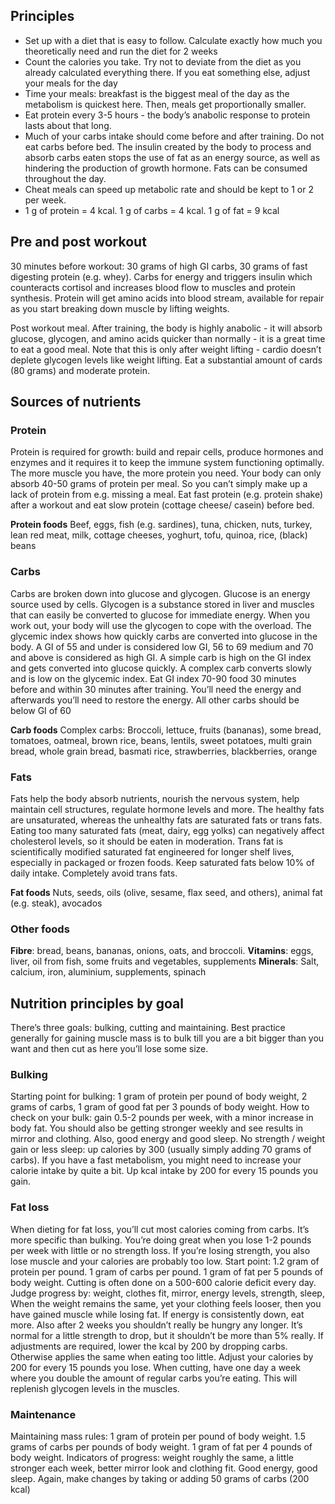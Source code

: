 ## Principles 
- Set up with a diet that is easy to follow. Calculate exactly how much you theoretically need and run the diet for 2 weeks 
- Count the calories you take. Try not to deviate from the diet as you already calculated everything there. If you eat something else, adjust your meals for the day 
- Time your meals: breakfast is the biggest meal of the day as the metabolism is quickest here. Then, meals get proportionally smaller. 
- Eat protein every 3-5 hours - the body’s anabolic response to protein lasts about that long. 
- Much of your carbs intake should come before and after training. Do not eat carbs before bed. The insulin created by the body to process and absorb carbs eaten stops the use of fat as an energy source, as well as hindering the production of growth hormone. Fats can be consumed throughout the day. 
- Cheat meals can speed up metabolic rate and should be kept to 1 or 2 per week. 
- 1 g of protein = 4 kcal. 1 g of carbs = 4 kcal. 1 g of fat = 9 kcal 

## Pre and post workout 
30 minutes before workout: 30 grams of high GI carbs, 30 grams of fast digesting protein (e.g. whey). Carbs for energy and triggers insulin which counteracts cortisol and increases blood flow to muscles and protein synthesis. Protein will get amino acids into blood stream, available for repair as you start breaking down muscle by lifting weights. 

Post workout meal. After training, the body is highly anabolic - it will absorb glucose, glycogen, and amino acids quicker than normally - it is a great time to eat a good meal. Note that this is only after weight lifting - cardio doesn’t deplete glycogen levels like weight lifting. Eat a substantial amount of cards (80 grams) and moderate protein. 

## Sources of nutrients
### Protein
Protein is required for growth: build and repair cells, produce hormones and enzymes and it requires it to keep the immune system functioning optimally. The more muscle you have, the more protein you need. 
Your body can only absorb 40-50 grams of protein per meal. So you can’t simply make up a lack of protein from e.g. missing a meal. Eat fast protein (e.g. protein shake) after a workout and eat slow protein (cottage cheese/ casein) before bed. 

**Protein foods**
Beef, eggs, fish (e.g. sardines), tuna, chicken, nuts, turkey, lean red meat, milk, cottage cheeses, yoghurt, tofu, quinoa, rice, (black) beans

### Carbs
Carbs are broken down into glucose and glycogen. Glucose is an energy source used by cells. Glycogen is a substance stored in liver and muscles that can easily be converted to glucose for immediate energy. When you work out, your body will use the glycogen to cope with the overload. The glycemic index shows how quickly carbs are converted into glucose in the body. A GI of 55 and under is considered low GI, 56 to 69 medium and 70 and above is considered as high GI. A simple carb is high on the GI index and gets converted into glucose quickly. A complex carb converts slowly and is low on the glycemic index. Eat GI index 70-90 food 30 minutes before and within 30 minutes after training. You’ll need the energy and afterwards you’ll need to restore the energy. All other carbs should be below GI of 60

**Carb foods**
Complex carbs: Broccoli, lettuce, fruits (bananas), some bread, tomatoes, oatmeal, brown rice, beans, lentils, sweet potatoes, multi grain bread, whole grain bread, basmati rice, strawberries, blackberries, orange 

### Fats
Fats help the body absorb nutrients, nourish the nervous system, help maintain cell structures, regulate hormone levels and more. The healthy fats are unsaturated, whereas the unhealthy fats are saturated fats or trans fats. Eating too many saturated fats (meat, dairy, egg yolks) can negatively affect cholesterol levels, so it should be eaten in moderation. Trans fat is scientifically modified saturated fat engineered for longer shelf lives, especially in packaged or frozen foods. Keep saturated fats below 10% of daily intake. Completely avoid trans fats. 

**Fat foods**
Nuts, seeds, oils (olive, sesame, flax seed, and others), animal fat (e.g. steak), avocados

### Other foods
**Fibre**: bread, beans, bananas, onions, oats, and broccoli.
**Vitamins**: eggs, liver, oil from fish, some fruits and vegetables, supplements 
**Minerals**: Salt, calcium, iron, aluminium, supplements, spinach 

## Nutrition principles by goal
There’s three goals: bulking, cutting and maintaining. Best practice generally for gaining muscle mass is to bulk till you are a bit bigger than you want and then cut as here you’ll lose some size. 

### Bulking
Starting point for bulking: 1 gram of protein per pound of body weight, 2 grams of carbs, 1 gram of good fat per 3 pounds of body weight. How to check on your bulk: gain 0.5-2 pounds per week, with a minor increase in body fat. You should also be getting stronger weekly and see results in mirror and clothing. Also, good energy and good sleep. No strength / weight gain or less sleep: up calories by 300 (usually simply adding 70 grams of carbs). If you have a fast metabolism, you might need to increase your calorie intake by quite a bit. Up kcal intake by 200 for every 15 pounds you gain. 

### Fat loss
When dieting for fat loss, you’ll cut most calories coming from carbs. It’s more specific than bulking. You’re doing great when you lose 1-2 pounds per week with little or no strength loss. If you’re losing strength, you also lose muscle and your calories are probably too low. 
Start point: 1.2 gram of protein per pound. 1 gram of carbs per pound. 1 gram of fat per 5 pounds of body weight. Cutting is often done on a 500-600 calorie deficit every day. Judge progress by: weight, clothes fit, mirror, energy levels, strength, sleep, When the weight remains the same, yet your clothing feels looser, then you have gained muscle while losing fat. If energy is consistently down, eat more. Also after 2 weeks you shouldn’t really be hungry any longer. It’s normal for a little strength to drop, but it shouldn’t be more than 5% really. If adjustments are required, lower the kcal by 200 by dropping carbs. Otherwise applies the same when eating too little. Adjust your calories by 200 for every 15 pounds you lose. When cutting, have one day a week where you double the amount of regular carbs you’re eating. This will replenish glycogen levels in the muscles. 

### Maintenance 
Maintaining mass rules: 1 gram of protein per pound of body weight. 1.5 grams of carbs per pounds of body weight. 1 gram of fat per 4 pounds of body weight. Indicators of progress: weight roughly the same, a little stronger each week, better mirror look and clothing fit. Good energy, good sleep. Again, make changes by taking or adding 50 grams of carbs (200 kcal)
